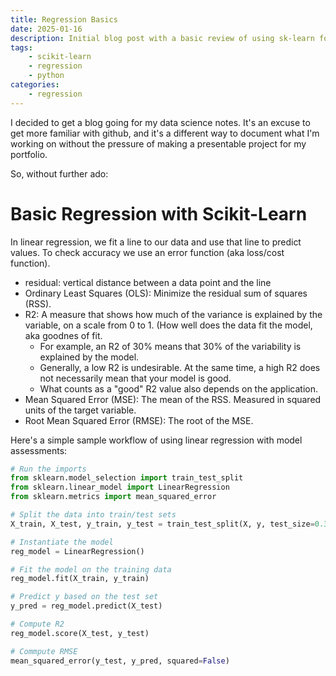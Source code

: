 ```yaml
---
title: Regression Basics
date: 2025-01-16
description: Initial blog post with a basic review of using sk-learn for regression
tags: 
    - scikit-learn
    - regression
    - python
categories:
    - regression
---
```


I decided to get a blog going for my data science notes. It's an excuse to get more familiar with github, and it's a different way to document what I'm working on without the pressure of making a presentable project for my portfolio. 

So, without further ado: 

# Basic Regression with Scikit-Learn

In linear regression, we fit a line to our data and use that line to predict values. To check accuracy we use an error function (aka loss/cost function). 
* residual: vertical distance between a data point and the line
* Ordinary Least Squares (OLS): Minimize the residual sum of squares (RSS). 
* R2: A measure that shows how much of the variance is explained by the variable, on a scale from 0 to 1. (How well does the data fit the model, aka goodnes of fit. 
    * For example, an R2 of 30% means that 30% of the variability is explained by the model. 
    * Generally, a low R2 is undesirable. At the same time, a high R2 does not necessarily mean that your model is good.
    * What counts as a "good" R2 value also depends on the application. 
* Mean Squared Error (MSE): The mean of the RSS. Measured in squared units of the target variable. 
* Root Mean Squared Error (RMSE): The root of the MSE. 


Here's a simple sample workflow of using linear regression with model assessments:

```python
# Run the imports
from sklearn.model_selection import train_test_split
from sklearn.linear_model import LinearRegression
from sklearn.metrics import mean_squared_error

# Split the data into train/test sets
X_train, X_test, y_train, y_test = train_test_split(X, y, test_size=0.3, random_state=99)

# Instantiate the model
reg_model = LinearRegression()

# Fit the model on the training data
reg_model.fit(X_train, y_train)

# Predict y based on the test set
y_pred = reg_model.predict(X_test)

# Compute R2
reg_model.score(X_test, y_test)

# Commpute RMSE
mean_squared_error(y_test, y_pred, squared=False)

```